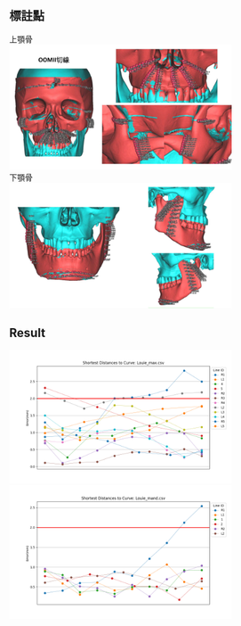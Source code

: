 ## 標註點
上顎骨\
<img src="OOMII_Max.jpg" width="400"/>\
下顎骨\
<img src="OOMII_Mand.jpg" width="400"/>

## Result
<img src="fig/Louie_max.png" width="400"/>\
<img src="fig/Louie_mand.png" width="400"/>
